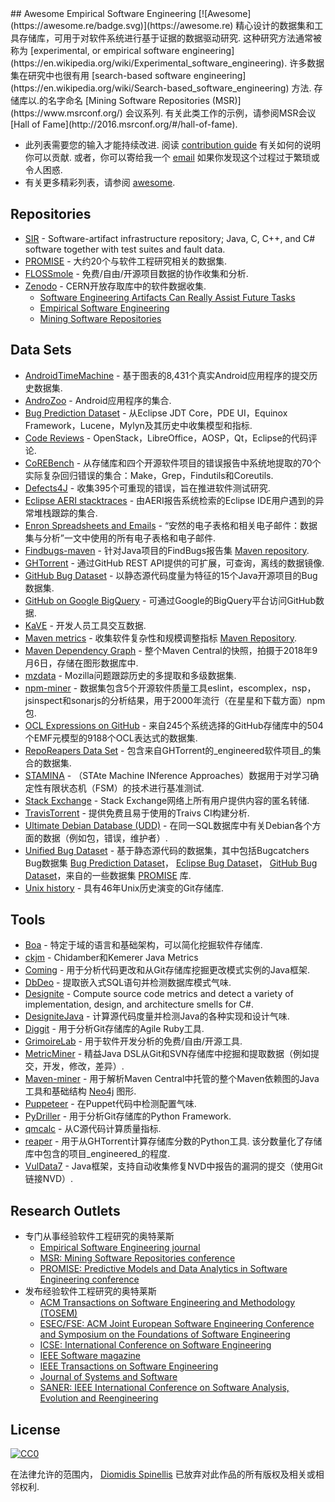 <div class="github-widget" data-repo="dspinellis/awesome-msr"></div>
## Awesome Empirical Software Engineering [![Awesome](https://awesome.re/badge.svg)](https://awesome.re)
精心设计的数据集和工具存储库，可用于对软件系统进行基于证据的数据驱动研究.
这种研究方法通常被称为 [experimental, or empirical software engineering](https://en.wikipedia.org/wiki/Experimental_software_engineering).
许多数据集在研究中也很有用 [search-based software engineering](https://en.wikipedia.org/wiki/Search-based_software_engineering) 方法.
存储库以.的名字命名 [Mining Software Repositories (MSR)](https://www.msrconf.org/) 会议系列.
有关此类工作的示例，请参阅MSR会议 [Hall of Fame](http://2016.msrconf.org/#/hall-of-fame).


- 此列表需要您的输入才能持续改进.
  阅读 [contribution guide](https://github.com/dspinellis/awesome-msr/blob/master/contributing.md) 有关如何的说明
  你可以贡献.
  或者，你可以寄给我一个 [email](https://github.com/dspinellis/awesome-msr/blob/master/mailto:dds@aueb.gr)
  如果你发现这个过程过于繁琐或令人困惑.
- 有关更多精彩列表，请参阅 [awesome](https://github.com/sindresorhus/awesome).


## Repositories

- [SIR](http://sir.unl.edu/portal/index.php) - Software-artifact infrastructure repository; Java, C, C++, and C# software together with test suites and fault data.
- [PROMISE](http://promise.site.uottawa.ca/SERepository/datasets-page.html) - 大约20个与软件工程研究相关的数据集.
- [FLOSSmole](https://flossmole.org/collection_details) - 免费/自由/开源项目数据的协作收集和分析.
- [Zenodo](http://zenodo.org/) -  CERN开放存取库中的软件数据收集.
  - [Software Engineering Artifacts Can Really Assist Future Tasks](http://zenodo.org/communities/seacraft)
  - [Empirical Software Engineering](https://zenodo.org/communities/empirical-software-engineering/)
  - [Mining Software Repositories](https://zenodo.org/communities/msr/)

## Data Sets

- [AndroidTimeMachine](https://androidtimemachine.github.io) - 基于图表的8,431个真实Android应用程序的提交历史数据集.
- [AndroZoo](https://androzoo.uni.lu/) -  Android应用程序的集合.
- [Bug Prediction Dataset](http://bug.inf.usi.ch/index.php) - 从Eclipse JDT Core，PDE UI，Equinox Framework，Lucene，Mylyn及其历史中收集模型和指标.
- [Code Reviews](http://kin-y.github.io/miningReviewRepo/) -  OpenStack，LibreOffice，AOSP，Qt，Eclipse的代码评论.
- [CoREBench](http://www.comp.nus.edu.sg/%7Erelease/corebench/) - 从存储库和四个开源软件项目的错误报告中系统地提取的70个实际复杂回归错误的集合：Make，Grep，Findutils和Coreutils.
- [Defects4J](https://github.com/rjust/defects4j) - 收集395个可重现的错误，旨在推进软件测试研究.
- [Eclipse AERI stacktraces](https://software-data.org/datasets/aeri-stacktraces) - 由AERI报告系统检索的Eclipse IDE用户遇到的异常堆栈跟踪的集合.
- [Enron Spreadsheets and Emails](https://figshare.com/articles/Enron_Spreadsheets_and_Emails/1221767) - “安然的电子表格和相关电子邮件：数据集与分析”一文中使用的所有电子表格和电子邮件.
- [Findbugs-maven](https://github.com/istlab/maven_bug_catalog) - 针对Java项目的FindBugs报告集 [Maven repository](https://maven.apache.org).
- [GHTorrent](http://ghtorrent.org/) - 通过GitHub REST API提供的可扩展，可查询，离线的数据镜像.
- [GitHub Bug Dataset](http://www.inf.u-szeged.hu/~ferenc/papers/GitHubBugDataSet/) - 以静态源代码度量为特征的15个Java开源项目的Bug数据集.
- [GitHub on Google BigQuery](https://cloud.google.com/bigquery/public-data/github) - 可通过Google的BigQuery平台访问GitHub数据.
- [KaVE](http://www.kave.cc/datasets) - 开发人员工具交互数据.
- [Maven metrics](https://github.com/bkarak/data_msr2015) - 收集软件复杂性和规模调整指标 [Maven Repository](https://maven.apache.org).
- [Maven Dependency Graph](https://zenodo.org/record/1489120) - 整个Maven Central的快照，拍摄于2018年9月6日，存储在图形数据库中.
- [mzdata](https://github.com/jxshin/mzdata) -  Mozilla问题跟踪历史的多提取和多级数据集.
- [npm-miner](https://github.com/AuthEceSoftEng/msr-2018-npm-miner) - 数据集包含5个开源软件质量工具eslint，escomplex，nsp，jsinspect和sonarjs的分析结果，用于2000年流行（在星星和下载方面）npm包.
- [OCL Expressions on GitHub](https://github.com/tue-mdse/ocl-dataset) - 来自245个系统选择的GitHub存储库中的504个EMF元模型的9188个OCL表达式的数据集.
- [RepoReapers Data Set](https://reporeapers.github.io) - 包含来自GHTorrent的_engineered软件项目_的集合的数据集.
- [STAMINA](http://stamina.chefbe.net/download) - （STAte Machine INference Approaches）数据用于对学习确定性有限状态机（FSM）的技术进行基准测试.
- [Stack Exchange](https://archive.org/details/stackexchange) -  Stack Exchange网络上所有用户提供内容的匿名转储.
- [TravisTorrent](http://travistorrent.testroots.org) - 提供免费且易于使用的Traivs CI构建分析.
- [Ultimate Debian Database (UDD)](https://wiki.debian.org/UltimateDebianDatabase) - 在同一SQL数据库中有关Debian各个方面的数据（例如包，错误，维护者）.
- [Unified Bug Dataset](http://www.inf.u-szeged.hu/~ferenc/papers/UnifiedBugDataSet/) - 基于静态源代码的数据集，其中包括Bugcatchers Bug数据集 [Bug Prediction Dataset](http://bug.inf.usi.ch/index.php)， [Eclipse Bug Dataset](https://www.st.cs.uni-saarland.de/softevo/bug-data/eclipse/)， [GitHub Bug Dataset](http://www.inf.u-szeged.hu/~ferenc/papers/GitHubBugDataSet/)，来自的一些数据集 [PROMISE](http://promise.site.uottawa.ca/SERepository/datasets-page.html) 库.
- [Unix history](https://github.com/dspinellis/unix-history-repo) - 具有46年Unix历史演变的Git存储库.

## Tools

- [Boa](http://boa.cs.iastate.edu/) - 特定于域的语言和基础架构，可以简化挖掘软件存储库.
- [ckjm](http://www.spinellis.gr/sw/ckjm/) -  Chidamber和Kemerer Java Metrics
- [Coming](https://github.com/SpoonLabs/coming/) - 用于分析代码更改和从Git存储库挖掘更改模式实例的Java框架.
- [DbDeo](https://github.com/tushartushar/DbDeo) - 提取嵌入式SQL语句并检测数据库模式气味.
- [Designite](http://www.designite-tools.com) - Compute source code metrics and detect a variety of implementation, design, and architecture smells for C#.
- [DesigniteJava](https://github.com/tushartushar/DesigniteJava) - 计算源代码度量并检测Java的各种实现和设计气味.
- [Diggit](https://github.com/jrfaller/diggit) - 用于分析Git存储库的Agile Ruby工具.
- [GrimoireLab](http://grimoirelab.github.io/) - 用于软件开发分析的免费/自由/开源工具.
- [MetricMiner](http://www.github.com/mauricioaniche/metricminer2) - 精益Java DSL从Git和SVN存储库中挖掘和提取数据（例如提交，开发，修改，差异）.
- [Maven-miner](https://github.com/diverse-project/maven-miner) - 用于解析Maven Central中托管的整个Maven依赖图的Java工具和基础结构 [Neo4j](https://neo4j.com/) 图形.
- [Puppeteer](https://github.com/tushartushar/Puppeteer) - 在Puppet代码中检测配置气味.
- [PyDriller](https://github.com/ishepard/pydriller) - 用于分析Git存储库的Python Framework.
- [qmcalc](https://github.com/dspinellis/cqmetrics) - 从C源代码计算质量指标.
- [reaper](https://github.com/RepoReapers/reaper)   - 用于从GHTorrent计算存储库分数的Python工具.  该分数量化了存储库中包含的项目_engineered_的程度.
- [VulData7](https://github.com/electricalwind/data7) -  Java框架，支持自动收集修复NVD中报告的漏洞的提交（使用Git链接NVD）.

## Research Outlets
- 专门从事经验软件工程研究的奥特莱斯
  - [Empirical Software Engineering journal](https://link.springer.com/journal/10664)
  - [MSR: Mining Software Repositories conference](https://www.msrconf.org/)
  - [PROMISE: Predictive Models and Data Analytics in Software Engineering conference](http://promisedata.org/)
- 发布经验软件工程研究的奥特莱斯
  - [ACM Transactions on Software Engineering and Methodology (TOSEM)](https://dl.acm.org/citation.cfm?id=J790)
  - [ESEC/FSE: ACM Joint European Software Engineering Conference and Symposium on the Foundations of Software Engineering](https://www.esec-fse.org/)
  - [ICSE: International Conference on Software Engineering](http://www.icse-conferences.org/)
  - [IEEE Software magazine](https://publications.computer.org/software-magazine/)
  - [IEEE Transactions on Software Engineering](https://www.computer.org/csdl/journal/ts)
  - [Journal of Systems and Software](https://www.journals.elsevier.com/journal-of-systems-and-software)
  - [SANER: IEEE International Conference on Software Analysis, Evolution and Reengineering](https://ieeexplore.ieee.org/xpl/conhome.jsp?punumber=1000695)


## License

[![CC0](http://mirrors.creativecommons.org/presskit/buttons/88x31/svg/cc-zero.svg)](https://creativecommons.org/publicdomain/zero/1.0/)

在法律允许的范围内， [Diomidis Spinellis](http://www.spinellis.gr) 已放弃对此作品的所有版权及相关或相邻权利.
